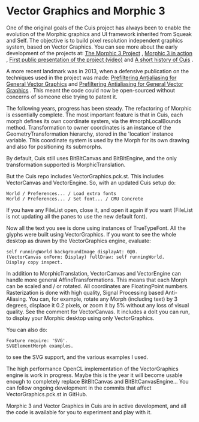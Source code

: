 # Vector Graphics and Morphic 3 #

One of the original goals of the Cuis project has always been to enable the evolution of the Morphic graphics and UI framework inherited from Squeak and Self. The objective is to build pixel resolution independent graphics system, based on Vector Graphics. You can see more about the early development of the projects at: [The Morphic 3 Project](http://www.jvuletich.org/Morphic3/Morphic3-200911.html) , [Morphic 3 in action](http://www.jvuletich.org/Morphic3/Morphic3-201006.html) , [First public presentation of the project (video)](http://www.jvuletich.org/Morphic3/Smalltalks2007/Smalltalks2007.html) and [A short history of Cuis](CuisHistory.md) .

A more recent landmark was in 2013, when a defensive publication on the techniques used in the project was made: [Prefiltering Antialiasing for General Vector Graphics](https://www.researchgate.net/publication/267152327_Prefiltering_Antialiasing_for_General_Vector_Graphics) and [Prefiltering Antialiasing for General Vector Graphics](https://priorart.ip.com/IPCOM/000232657) . This meant the code could now be open-sourced without concerns of someone else trying to patent it.

The following years, progress has been steady. The refactoring of Morphic is essentially complete. The most important feature is that in Cuis, each morph defines its own coordinate system, via the #morphLocalBounds method. Transformation to owner coordinates is an instance of the GeometryTransformation hierarchy, stored in the 'location' instance variable. This coordinate system is used by the Morph for its own drawing and also for positioning its submorphs.

By default, Cuis still uses BitBltCanvas and BitBltEngine, and the only transformation supported is MorphicTranslation.

But the Cuis repo includes VectorGraphics.pck.st. This includes VectorCanvas and VectorEngine. So, with an updated Cuis setup do:
```
World / Preferences... / Load extra fonts
World / Preferences... / Set font... / CMU Concrete
```
If you have any FileList open, close it, and open it again if you want (FileList is not updating all the panes to use the new default font).

Now all the text you see is done using instances of TrueTypeFont. All the glyphs were built using VectorGraphics. If you want to see the whole desktop as drawn by the VectorGraphics engine, evaluate:
```
self runningWorld backgroundImage displayAt: 0@0.
(VectorCanvas onForm: Display) fullDraw: self runningWorld.
Display copy inspect.
```

In addition to MorphicTranslation, VectorCanvas and VectorEngine can handle more general AffineTransformations. This means that each Morph can be scaled and / or rotated. All coordinates are FloatingPoint numbers. Rasterization is done with high quality, Signal Processing based Anti-Aliasing. You can, for example, rotate any Morph (including text) by 3 degrees, displace it 0.2 pixels, or zoom it by 5% without any loss of visual quality. See the comment for VectorCanvas. It includes a doIt you can run, to display your Morphic desktop using only VectorGraphics.

You can also do:
```
Feature require: 'SVG'.
SVGElementMorph examples.
```
to see the SVG support, and the various examples I used.

The high performance OpenCL implementation of the VectorGraphics engine is work in progress. Maybe this is the year it will become usable enough to completely replace BitBltCanvas and BitBltCanvasEngine... You can follow ongoing development in the commits that affect VectorGraphics.pck.st in GitHub. 

Morphic 3 and Vector Graphics in Cuis are in active development, and all the code is available for you to experiment and play with it.

